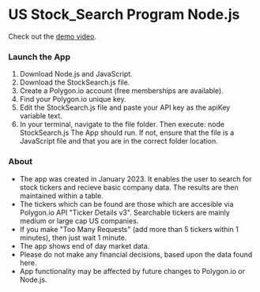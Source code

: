 # US Stock_Search Program Node.js

Check out the [demo video](https://youtu.be/3Laq-ly5HWs).

### Launch the App

1) Download Node.js and JavaScript.
2) Download the StockSearch.js file.
3) Create a Polygon.io account (free memberships are available).
4) Find your Polygon.io unique key.
5) Edit the StockSearch.js file and paste your API key as the apiKey variable text.
4) In your terminal, navigate to the file folder. Then execute: node StockSearch.js 
The App should run. If not, ensure that the file is a JavaScript file and that you are in the correct folder location.

### About

- The app was created in January 2023. It enables the user to search for stock tickers and recieve basic company data. The results are then maintained within a table.
- The tickers which can be found are those which are accesible via Polygon.io API "Ticker Details v3". Searchable tickers are mainly medium or large cap US companies.
- If you make "Too Many Requests" (add more than 5 tickers within 1 minutes), then just wait 1 minute.
- The app shows end of day market data.
- Please do not make any financial decisions, based upon the data found here.
- App functionality may be affected by future changes to Polygon.io or Node.js.
